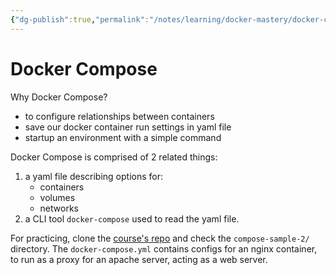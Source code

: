 ```yaml
---
{"dg-publish":true,"permalink":"/notes/learning/docker-mastery/docker-compose/"}
---
```


# Docker Compose

Why Docker Compose?

- to configure relationships between containers
- save our docker container run settings in yaml file
- startup an environment with a simple command


Docker Compose is comprised of 2 related things:

1. a yaml file describing options for:
    - containers
    - volumes
    - networks
2. a CLI tool `docker-compose` used to read the yaml file.

For practicing, clone the [course's repo](https://github.com/BretFisher/udemy-docker-mastery) and check the `compose-sample-2/` directory. The `docker-compose.yml` contains configs for an nginx container, to run as a proxy for an apache server, acting as a web server.



